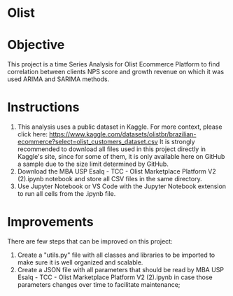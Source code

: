 # Olist

# Objective

This project is a time Series Analysis for Olist Ecommerce Platform to find correlation between clients NPS score and growth revenue on which it was used ARIMA and SARIMA methods.

# Instructions

1. This analysis uses a public dataset in Kaggle. For more context, please click here: https://www.kaggle.com/datasets/olistbr/brazilian-ecommerce?select=olist_customers_dataset.csv It is strongly recommended to download all files used in this project directly in Kaggle's site, since for some of them, it is only available here on GitHub a sample due to the size limit determined by GitHub.
2. Download the MBA USP Esalq - TCC - Olist Marketplace Platform V2 (2).ipynb notebook and store all CSV files in the same directory.
3. Use Jupyter Notebook or VS Code with the Jupyter Notebook extension to run all cells from the .ipynb file.

# Improvements

There are few steps that can be improved on this project:

1. Create a "utils.py" file with all classes and libraries to be imported to make sure it is well organized and scalable.
2. Create a JSON file with all parameters that should be read by MBA USP Esalq - TCC - Olist Marketplace Platform V2 (2).ipynb in case those parameters changes over time to facilitate maintenance;


